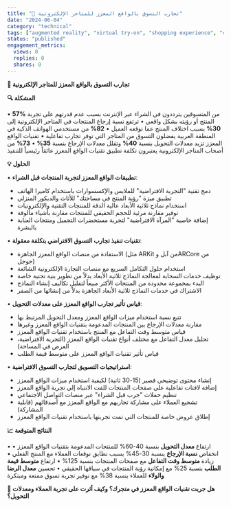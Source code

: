 ```yaml
---
title: "🥽 تجارب التسوق بالواقع المعزز للمتاجر الإلكترونية"
date: "2024-06-04"
category: "technical"
tags: ["augmented reality", "virtual try-on", "shopping experience", "conversion optimization"]
status: "published"
engagement_metrics:
  views: 0
  replies: 0
  shares: 0
---
```


**🥽 تجارب التسوق بالواقع المعزز للمتاجر الإلكترونية**

**🔍 المشكلة**

• **57%** من المتسوقين يترددون في الشراء عبر الإنترنت بسبب عدم قدرتهم على تجربة المنتج أو رؤيته بشكل واقعي
• ترتفع نسبة إرجاع المنتجات في المتاجر الإلكترونية إلى **30%** بسبب اختلاف المنتج عما توقعه العميل
• **82%** من مستخدمي الهواتف الذكية في المنطقة العربية يفضلون التسوق من المتاجر التي توفر تجارب تفاعلية
• تقنيات الواقع المعزز تزيد معدلات التحويل بنسبة **40%** وتقلل معدلات الإرجاع بنسبة **35%**
• **73%** من أصحاب المتاجر الإلكترونية يعتبرون تكلفة تطبيق تقنيات الواقع المعزز عائقاً رئيسياً للتنفيذ

**💡 الحلول**

• **تطبيقات الواقع المعزز لتجربة المنتجات قبل الشراء**:
  - دمج تقنية "التجربة الافتراضية" للملابس والإكسسوارات باستخدام كاميرا الهاتف
  - تطبيق ميزة "رؤية المنتج في مساحتك" للأثاث والديكور المنزلي
  - استخدام نماذج ثلاثية الأبعاد عالية الدقة للمنتجات التقنية والإلكترونيات
  - توفير مقارنة مرئية للحجم الحقيقي للمنتجات مقارنة بأشياء مألوفة
  - إضافة خاصية "المرآة الافتراضية" لتجربة مستحضرات التجميل ومنتجات العناية بالبشرة

• **تقنيات تنفيذ تجارب التسوق الافتراضي بتكلفة معقولة**:
  - الاستفادة من منصات الواقع المعزز الجاهزة (مثل ARKit من آبل وARCore من جوجل)
  - استخدام حلول التكامل السريع مع منصات التجارة الإلكترونية الشائعة
  - توظيف خدمات السحابة لمعالجة النماذج ثلاثية الأبعاد بدلاً من تطوير بنية تحتية خاصة
  - البدء بمجموعة محدودة من المنتجات الأكثر مبيعاً لتقليل تكاليف إنشاء النماذج
  - الاشتراك في خدمات النماذج ثلاثية الأبعاد الجاهزة بدلاً من إنشائها من الصفر

• **قياس تأثير تجارب الواقع المعزز على معدلات التحويل**:
  - تتبع نسبة استخدام ميزات الواقع المعزز ومعدل التحويل المرتبط بها
  - مقارنة معدلات الإرجاع بين المنتجات المدعومة بتقنيات الواقع المعزز وغيرها
  - قياس متوسط وقت التفاعل مع المنتج باستخدام تقنيات الواقع المعزز
  - تحليل معدل التفاعل مع مختلف أنواع تقنيات الواقع المعزز (التجربة الافتراضية، العرض في المساحة)
  - قياس تأثير تقنيات الواقع المعزز على متوسط قيمة الطلب

• **استراتيجيات التسويق لتجارب التسوق الافتراضية**:
  - إنشاء محتوى توضيحي قصير (15-30 ثانية) لكيفية استخدام ميزات الواقع المعزز
  - إضافة لافتات تفاعلية على صفحات المنتجات للفت الانتباه إلى تجربة الواقع المعزز
  - تنظيم حملات "جرب قبل الشراء" عبر منصات التواصل الاجتماعي
  - تشجيع العملاء على مشاركة تجاربهم مع الواقع المعزز مع أصدقائهم (قابلية المشاركة)
  - إطلاق عروض خاصة للمنتجات التي تمت تجربتها باستخدام تقنيات الواقع المعزز

**📈 النتائج المتوقعة**

• ارتفاع **معدل التحويل** بنسبة 40-60% للمنتجات المدعومة بتقنيات الواقع المعزز
• انخفاض **نسبة الإرجاع** بنسبة 30-45% بسبب تطابق توقعات العملاء مع المنتج الفعلي
• زيادة **متوسط وقت التفاعل** مع صفحات المنتجات بنسبة 125%
• ارتفاع **متوسط قيمة الطلب** بنسبة 25% مع إمكانية رؤية المنتجات في سياقها الحقيقي
• تحسين **معدل الرضا والولاء** للعملاء بنسبة 38% مع توفير تجربة تسوق ممتعة ومبتكرة

**💭 هل جربت تقنيات الواقع المعزز في متجرك؟ وكيف أثرت على تجربة العملاء ومعدلات التحويل؟**

